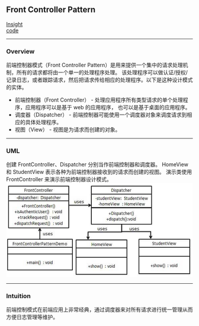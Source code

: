 ## Front Controller Pattern
[Insight](https://www.runoob.com/design-pattern/front-controller-pattern.html)  
[code](../../../Code/CS/DesignPatterns/FrontControllerPattern.py)

---
### Overview  
前端控制器模式（Front Controller Pattern）是用来提供一个集中的请求处理机制，所有的请求都将由一个单一的处理程序处理。
该处理程序可以做认证/授权/记录日志，或者跟踪请求，然后把请求传给相应的处理程序。以下是这种设计模式的实体。  

* 前端控制器（Front Controller） - 处理应用程序所有类型请求的单个处理程序，应用程序可以是基于 web 的应用程序，
也可以是基于桌面的应用程序。  
* 调度器（Dispatcher） - 前端控制器可能使用一个调度器对象来调度请求到相应的具体处理程序。  
* 视图（View） - 视图是为请求而创建的对象。

---
### UML  
创建 FrontController、Dispatcher 分别当作前端控制器和调度器。
HomeView 和 StudentView 表示各种为前端控制器接收到的请求而创建的视图。
演示类使用 FrontController 来演示前端控制器设计模式。  
![](src/UML_0.png)  

---
### Intuition  
前端控制模式在前端应用上非常经典，通过调度器来对所有请求进行统一管理从而方便日志管理等维护。